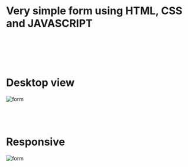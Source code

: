 # Very simple form using HTML, CSS and JAVASCRIPT
<br><br><br><br>
# Desktop view
![form](https://user-images.githubusercontent.com/70298271/209168925-f70853fe-03c4-4f10-a63f-03263130f434.png)
<br><br><br><br>
# Responsive
![form](https://user-images.githubusercontent.com/70298271/209169004-18d95531-541f-46c0-a931-f8bfc117f585.png)

